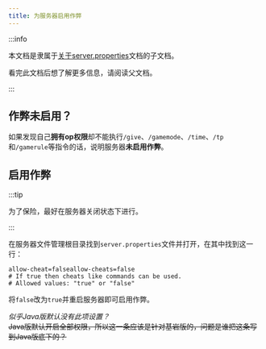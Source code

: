 ```yaml
---
title: 为服务器启用作弊
---
```


:::info

本文档是隶属于[关于server.properties](../20-serverproperties.md)文档的子文档。

看完此文档后想了解更多信息，请阅读父文档。

:::

## 作弊未启用？

如果发现自己**拥有op权限**却不能执行`/give`、`/gamemode`、`/time`、`/tp`和`/gamerule`等指令的话，说明服务器**未启用作弊**。

## 启用作弊

:::tip

为了保险，最好在服务器关闭状态下进行。

:::

在服务器文件管理根目录找到`server.properties`文件并打开，在其中找到这一行：

```
allow-cheat=falseallow-cheats=false
# If true then cheats like commands can be used.
# Allowed values: "true" or "false"
```

将`false`改为`true`并重启服务器即可启用作弊。

*似乎Java版默认没有此项设置？*    
~~Java版默认开启全部权限，所以这一条应该是针对基岩版的，问题是谁把这条写到Java版底下的？~~